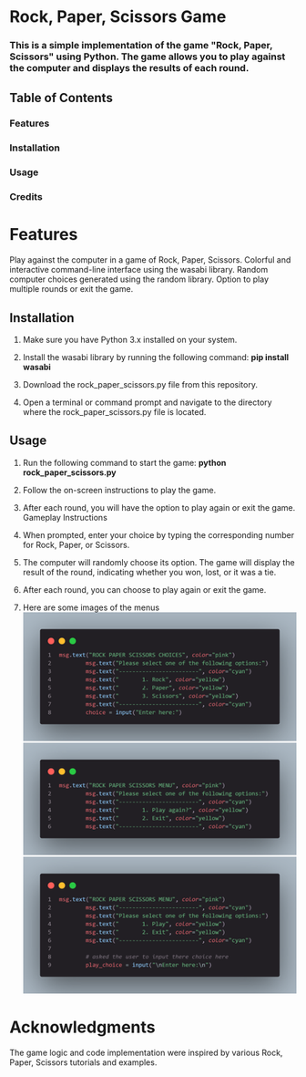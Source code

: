 # Rock, Paper, Scissors Game
### This is a simple implementation of the game "Rock, Paper, Scissors" using Python. The game allows you to play against the computer and displays the results of each round.

## Table of Contents
### Features
### Installation
### Usage
### Credits


# Features

Play against the computer in a game of Rock, Paper, Scissors.
Colorful and interactive command-line interface using the wasabi library.
Random computer choices generated using the random library.
Option to play multiple rounds or exit the game.

## Installation

1. Make sure you have Python 3.x installed on your system.
 
2. Install the wasabi library by running the following command:
**pip install wasabi**

3. Download the rock_paper_scissors.py file from this repository.

4. Open a terminal or command prompt and navigate to the directory where the rock_paper_scissors.py file is located.

## Usage

1. Run the following command to start the game:
**python rock_paper_scissors.py**

2. Follow the on-screen instructions to play the game.

3. After each round, you will have the option to play again or exit the game.
Gameplay Instructions

3. When prompted, enter your choice by typing the corresponding number for Rock, Paper, or Scissors.

4. The computer will randomly choose its option.
The game will display the result of the round, indicating whether you won, lost, or it was a tie.

5. After each round, you can choose to play again or exit the game.

6. Here are some images of the menus
 ![GitHub Logo](/images/img1.png)
 ![GitHub Logo](/images/img2.png)
 ![GitHub Logo](/images/img3.png)

# Acknowledgments
The game logic and code implementation were inspired by various Rock, Paper, Scissors tutorials and examples.
